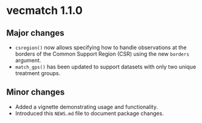 # vecmatch 1.1.0

## Major changes

* `csregion()` now allows specifying how to handle observations at the borders 
  of the Common Support Region (CSR) using the new `borders` argument.
* `match_gps()` has been updated to support datasets with only two unique 
  treatment groups.

## Minor changes

* Added a vignette demonstrating usage and functionality.
* Introduced this `NEWS.md` file to document package changes.
